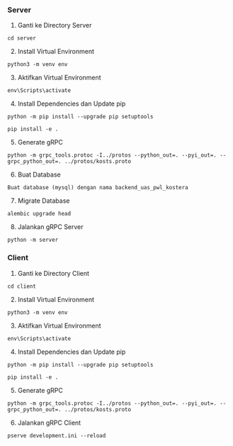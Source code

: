 ### Server

1. Ganti ke Directory Server

```
cd server
```

2. Install Virtual Environment

```
python3 -m venv env
```

3. Aktifkan Virtual Environment

```
env\Scripts\activate
```

4. Install Dependencies dan Update pip

```
python -m pip install --upgrade pip setuptools
```

```
pip install -e .
```

5. Generate gRPC

```
python -m grpc_tools.protoc -I../protos --python_out=. --pyi_out=. --grpc_python_out=. ../protos/kosts.proto
```

6. Buat Database

```
Buat database (mysql) dengan nama backend_uas_pwl_kostera
```

7. Migrate Database

```
alembic upgrade head
```

8. Jalankan gRPC Server

```
python -m server
```

### Client

1. Ganti ke Directory Client

```
cd client
```

2. Install Virtual Environment

```
python3 -m venv env
```

3. Aktifkan Virtual Environment

```
env\Scripts\activate
```

4. Install Dependencies dan Update pip

```
python -m pip install --upgrade pip setuptools
```

```
pip install -e .
```

5. Generate gRPC

```
python -m grpc_tools.protoc -I../protos --python_out=. --pyi_out=. --grpc_python_out=. ../protos/kosts.proto
```

6. Jalankan gRPC Client

```
pserve development.ini --reload
```
